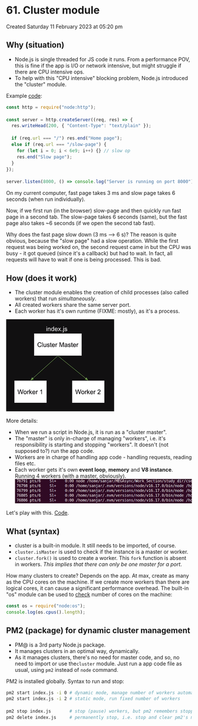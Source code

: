 # 61. Cluster module
Created Saturday 11 February 2023 at 05:20 pm

## Why (situation)
- Node.js is single threaded for JS code it runs. From a performance POV, this is fine if the app is I/O or network intensive, but might struggle if there are CPU intensive ops.
- To help with this "CPU intensive" blocking problem, Node.js introduced the "cluster" module.

Example [code](https://github.com/exemplar-codes/codevolution-nodejs/commit/3b9332dd272f02d7d9bbb13d54d79eb42977c0f4):
```js
const http = require("node:http");

const server = http.createServer((req, res) => {
  res.writeHead(200, { "Content-Type": "text/plain" });

  if (req.url === "/") res.end("Home page");
  else if (req.url === "/slow-page") {
    for (let i = 0; i < 6e9; i++) {} // slow op
    res.end("Slow page");
  }
});

server.listen(8000, () => console.log("Server is running on port 8000"));
```

On my current computer, fast page takes 3 ms and slow page takes 6 seconds (when run individually).

Now, if we first run (in the browser) slow-page and then quickly run fast page in a second tab. The slow-page takes 6 seconds (same), but the fast page also takes ~6 seconds (if we open the second tab fast).

Why does the fast page slow down (3 ms --> 6 s)? The reason is quite obvious, because the "slow page" had a slow operation. While the first request was being worked on, the second request came in but the CPU was busy - it got queued (since it's a callback) but had to wait. In fact, all requests will have to wait if  one is being processed. This is bad.


## How (does it work)
- The cluster module enables the creation of child processes (also called workers) that run *simultaneously*.
- All created workers share the same server port.
- Each worker has it's own runtime (FIXME: mostly), as it's a process.

![](../../../../assets/Pasted%20image%2020230211175015.png)

More details:
- When we run a script in Node.js, it is run as a "cluster master". 
- The "master" is only in-charge of managing "workers", i.e. it's responsibility is starting and stopping "workers". It doesn't (not supposed to?) run the app code.
- Workers are in charge of handling app code - handling  requests, reading files etc.
- Each worker gets it's own **event loop**, **memory** and **V8 instance**. Running 4 workers (with a master, obviously).
![](../../../../assets/Pasted%20image%2020230212013449.png)

Let's play with this. [Code](https://github.com/exemplar-codes/codevolution-nodejs/commit/0bc07a91b3c124d4b1ca1a41046183920f81ffee).


## What (syntax)
- cluster is a built-in module. It still needs to be imported, of course.
- `cluster.isMaster` is used to check if the instance is a master or worker.
- `cluster.fork()` is used to create a worker. This `fork` function is absent in workers. *This implies that there can only be one master for a port*.

How many clusters to create? Depends on the app. At max, create as many as the CPU cores on the machine. If we create more workers than there are logical cores, it can cause a significant performance overhead. The built-in "os" module can be used to [check](https://github.com/exemplar-codes/codevolution-nodejs/commit/a3c7e07e22a70f9c3ff2f81b9fd0c952f8c730dc) number of cores on the machine:
```js
const os = require("node:os");
console.log(os.cpus().length);
```


## PM2 (package) for dynamic cluster management
- PM@ is a 3rd party Node.js package.
- It manages clusters in an optimal way, dynamically.
- As it manages clusters, there's no need for master code, and so, no need to import or use the`cluster` module. Just run a app code file as usual, using `pm2` instead of `node` command.

PM2 is installed globally. Syntax to run and stop:
```bash
pm2 start index.js -i 0 # dynamic mode, manage number of workers automatically and optimally
pm2 start index.js -i 2 # static mode, run fixed number of workers

pm2 stop index.js       # stop (pause) workers, but pm2 remembers stopped workers
pm2 delete index.js     # permanently stop, i.e. stop and clear pm2's memory
```